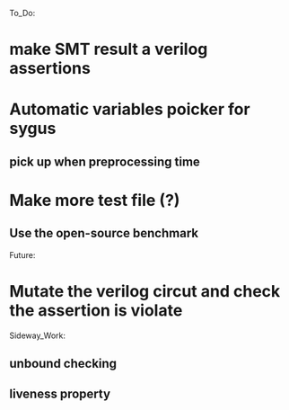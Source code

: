 To_Do:
# make SMT result a verilog assertions

# Automatic variables poicker for sygus

## pick up when preprocessing time

#   Make more test file (?)
##  Use the open-source benchmark

Future:
#   Mutate the verilog circut and check the assertion is violate

Sideway_Work: 
##  unbound checking
##  liveness property